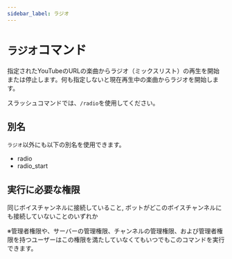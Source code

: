 ```yaml
---
sidebar_label: ラジオ
---
```

# `ラジオ`コマンド
指定されたYouTubeのURLの楽曲からラジオ（ミックスリスト）の再生を開始または停止します。何も指定しないと現在再生中の楽曲からラジオを開始します。

スラッシュコマンドでは、`/radio`を使用してください。

## 別名
`ラジオ`以外にも以下の別名を使用できます。

- radio
- radio_start




## 実行に必要な権限
同じボイスチャンネルに接続していること, ボットがどこのボイスチャンネルにも接続していないことのいずれか

※管理者権限や、サーバーの管理権限、チャンネルの管理権限、および管理者権限を持つユーザーはこの権限を満たしていなくてもいつでもこのコマンドを実行できます。
  
